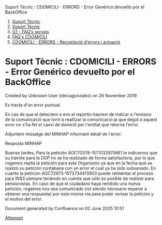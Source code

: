 Suport Tècnic : CDOMICILI - ERRORS - Error Genérico devuelto por el BackOffice  

1.  [Suport Tècnic](index.html)
2.  [Suport Tècnic](13893782.html)
3.  [02 - FAQ's serveis](26313393.html)
4.  [FAQ's CDOMICILI](28705548.html)
5.  [CDOMICILI - ERRORS - Recopilació d'errors i actuació](36340023.html)

Suport Tècnic : CDOMICILI - ERRORS - Error Genérico devuelto por el BackOffice
==============================================================================

Created by Unknown User (otecagonzalez) on 26 November 2019

Es tracta d'un error puntual. 

En cas de que el detectem o ens el reportin haurem de indicar a l'emissor de la comunicació que torni a realitzar la comunicació ja que degut a aquest error no s'ha fet el canvi de domicili per l'entitat que retorna l'error. 

Adjuntem missatge del MINHAP informant detall de l'error: 

Resposta MINHAP

Buenas tardes, Para la petición AOC70378-1573132975861 le indicamos que su tramite para la DGP no se ha realizado de forma satisfactoria, por lo que rogamos repita la petición para este Organismo ya que en la fecha que se realizó su petición contabana con un error el cual ya ha sido subsanado. En cuanto la petición AOC72973-1573734413903 puede reintentar el proceso para INSS siempre teniendo en cuenta que sólo es posible de realizar para pensionistas. En caso de que el ciudadano haya remitido una nueva petición, rogamos nos sea comunicado (no siendo necesario esperar a obtener una respuesta) por esta misma vía para poder revisar la petición y el motivo del error.

  

  

Document generated by Confluence on 02 June 2025 10:51

[Atlassian](http://www.atlassian.com/)